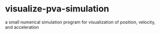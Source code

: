# visualize-pva-simulation
a small numerical simulation program for visualization of position, velocity, and acceleration
